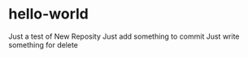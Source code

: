 # hello-world
Just a test of New Reposity
Just add something to commit
Just write something for delete
